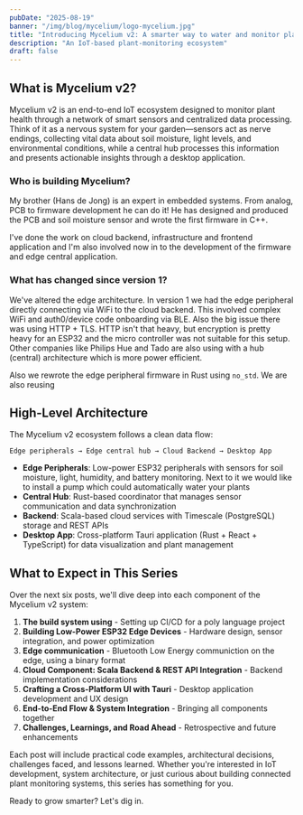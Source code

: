 ```yaml
---
pubDate: "2025-08-19"
banner: "/img/blog/mycelium/logo-mycelium.jpg"
title: "Introducing Mycelium v2: A smarter way to water and monitor plants"
description: "An IoT-based plant-monitoring ecosystem"
draft: false
---
```


## What is Mycelium v2?

Mycelium v2 is an end-to-end IoT ecosystem designed to monitor plant health through a network of smart sensors and centralized data processing. Think of it as a nervous system for your garden—sensors act as nerve endings, collecting vital data about soil moisture, light levels, and environmental conditions, while a central hub processes this information and presents actionable insights through a desktop application.

### Who is building Mycelium?

My brother (Hans de Jong) is an expert in embedded systems. From analog, PCB to firmware development he can do it! He has designed and produced the PCB and soil moisture sensor and wrote the first firmware in C++. 

I've done the work on cloud backend, infrastructure and frontend application and I'm also involved now in to the development of the firmware and edge central application.

### What has changed since version 1?

We've altered the edge architecture. In version 1 we had the edge peripheral directly connecting via WiFi to the cloud backend. This involved complex WiFi and auth0/device code onboarding via BLE. Also the big issue there was using HTTP + TLS. HTTP isn't that heavy, but encryption is pretty heavy for an ESP32 and the micro controller was not suitable for this setup. Other companies like Philips Hue and Tado are also using with a hub (central) architecture which is more power efficient.

Also we rewrote the edge peripheral firmware in Rust using `no_std`. We are also reusing 

## High-Level Architecture

The Mycelium v2 ecosystem follows a clean data flow:

```
Edge peripherals → Edge central hub → Cloud Backend → Desktop App
```

- **Edge Peripherals**: Low-power ESP32 peripherals with sensors for soil moisture, light, humidity, and battery monitoring. Next to it we would like to install a pump which could automatically water your plants
- **Central Hub**: Rust-based coordinator that manages sensor communication and data synchronization
- **Backend**: Scala-based cloud services with Timescale (PostgreSQL) storage and REST APIs
- **Desktop App**: Cross-platform Tauri application (Rust + React + TypeScript) for data visualization and plant management

## What to Expect in This Series

Over the next six posts, we'll dive deep into each component of the Mycelium v2 system:

1. **The build system using** - Setting up CI/CD for a poly language project
2. **Building Low-Power ESP32 Edge Devices** - Hardware design, sensor integration, and power optimization
3. **Edge communication** - Bluetooth Low Energy communiction on the edge, using a binary format
4. **Cloud Component: Scala Backend & REST API Integration** - Backend implementation considerations
5. **Crafting a Cross-Platform UI with Tauri** - Desktop application development and UX design
6. **End-to-End Flow & System Integration** - Bringing all components together
7. **Challenges, Learnings, and Road Ahead** - Retrospective and future enhancements

Each post will include practical code examples, architectural decisions, challenges faced, and lessons learned. Whether you're interested in IoT development, system architecture, or just curious about building connected plant monitoring systems, this series has something for you.

Ready to grow smarter? Let's dig in.
